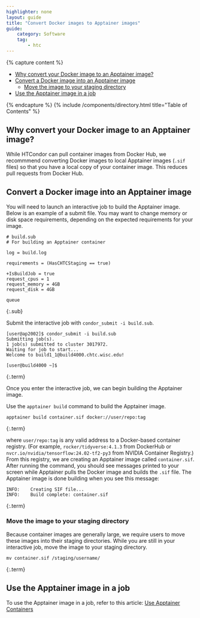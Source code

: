 ```yaml
---
highlighter: none
layout: guide
title: "Convert Docker images to Apptainer images"
guide: 
    category: Software
    tag:
        - htc
---
```


{% capture content %}

- [Why convert your Docker image to an Apptainer image?](#why-convert-your-docker-image-to-an-apptainer-image)
- [Convert a Docker image into an Apptainer image](#convert-a-docker-image-into-an-apptainer-image)
   * [Move the image to your staging directory](#move-the-image-to-your-staging-directory)
- [Use the Apptainer image in a job](#use-the-apptainer-image-in-a-job)

{% endcapture %}
{% include /components/directory.html title="Table of Contents" %}


## Why convert your Docker image to an Apptainer image?

While HTCondor can pull container images from Docker Hub, we recommmend converting Docker images to local Apptainer images (`.sif` files) so that you have a local copy of your container image. This reduces pull requests from Docker Hub.

## Convert a Docker image into an Apptainer image

You will need to launch an interactive job to build the Apptainer image. Below is an example of a submit file. You may want to change memory or disk space requirements, depending on the expected requirements for your image.

```
# build.sub
# For building an Apptainer container

log = build.log

requirements = (HasCHTCStaging == true)

+IsBuildJob = true
request_cpus = 1
request_memory = 4GB
request_disk = 4GB

queue
```
{:.sub}

Submit the interactive job with `condor_submit -i build.sub`. 
```
[user@ap2002]$ condor_submit -i build.sub
Submitting job(s).
1 job(s) submitted to cluster 3017972.
Waiting for job to start...
Welcome to build1_1@build4000.chtc.wisc.edu!

[user@build4000 ~]$
```
{:.term}

Once you enter the interactive job, we can begin building the Apptainer image.

Use the `apptainer build` command to build the Apptainer image.

```
apptainer build container.sif docker://user/repo:tag
```
{:.term}

where `user/repo:tag` is any valid address to a Docker-based container registry. (For example, `rocker/tidyverse:4.1.3` from DockerHub or `nvcr.io/nvidia/tensorflow:24.02-tf2-py3` from NVIDIA Container Registry.) From this registry, we are creating an Apptainer image called `container.sif`. After running the command, you should see messages printed to your screen while Apptainer pulls the Docker image and builds the `.sif` file. The Apptainer image is done building when you see this message:

```
INFO:    Creating SIF file...
INFO:    Build complete: container.sif
```
{:.term}

### Move the image to your staging directory

Because container images are generally large, we require users to move these images into their staging directories. While you are still in your interactive job, move the image to your staging directory.

```
mv container.sif /staging/username/
```
{:.term}

## Use the Apptainer image in a job

To use the Apptainer image in a job, refer to this article: [Use Apptainer Containers](apptainer-htc#use-an-apptainer-container-in-htc-jobs)